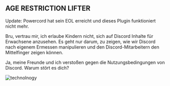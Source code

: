 ## AGE RESTRICTION LIFTER

Update: Powercord hat sein EOL erreicht und dieses Plugin funktioniert nicht mehr.

Bru, vertrau mir, ich erlaube Kindern nicht, sich auf Discord Inhalte für Erwachsene anzusehen. Es geht nur darum, zu zeigen, wie wir Discord nach eigenem Ermessen manipulieren und den Discord-Mitarbeitern den Mittelfinger zeigen können.

Ja, meine Freunde und ich verstoßen gegen die Nutzungsbedingungen von Discord. Warum stört es dich?

![technolnogy](https://media.discordapp.net/attachments/876696663060774942/1119814248135131306/Screenshot_175.png)
